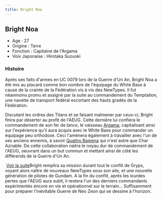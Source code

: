 ```yaml
---
title: Bright Noa
---
```


Bright Noa
----------





* Age : 27
* Origine : Terre
* Fonction : Capitaine de l'Argama
* Voix Japonaise : Hirotaka Suzuoki


### Histoire


Après ses faits d'armes en UC 0079 lors de la Guerre d'Un An, Bright Noa a été mis au placard comme bon nombre de l'équipage du White Base à cause de la crainte de la Fédération vis à vis des NewTypes. Il fut néanmoins promu et assigné par la suite au commandement du Temptation, une navette de transport fédéral escortant des hauts gradés de la Fédération. 


Discutant les ordres des Titans et se faisant malmener par ceux-ci, Bright finira par déserter au profit de l'AEUG. Cette dernière lui confiera le commandement de son fer de lance, le vaisseau [Argama](uc/zeta-gundam/argama-class-argama.html), capitalisant ainsi sur l'expérience qu'il aura acquis avec le White Base pour commander un équipage peu orthodoxe. Ceci l'amènera également à travailler avec l'un de ses anciens ennemis, à savoir [Quattro Bajeena](uc/zeta-gundam/quattro-bajeena.html) qui n'est autre que Char Aznable. De cette collaboration naitra le noyau dur de commandement de l'AEUG, oeuvrant dans un but commun et mettant ainsi de côté les différends de la Guerre d'Un An. 


 [Voir la suite](javascript:spoiler();)Bright remplira sa mission durant tout le conflit de Gryps, voyant alors naître de nouveaux NewTypes sous son aile, et une nouvelle génération de pilotes de Gundam. A la fin du conflit, après les lourdes pertes que l'AEUG aura subit, il restera l'un des derniers commandants expérimentés encore en vie et opérationnel sur le terrain... Suffisamment pour préparer l'inévitable Guerre de Neo Zeon qui se dessine à l'horizon. 


